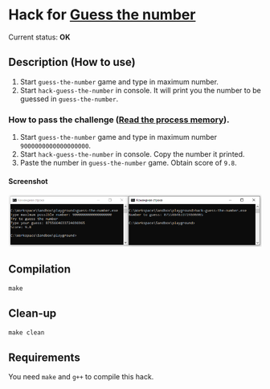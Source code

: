# Hack for [Guess the number](../../games/guess-the-number)

Current status: **OK**

## Description (How to use)
1. Start `guess-the-number` game and type in maximum number.
2. Start `hack-guess-the-number` in console. It will print you the number to be guessed in `guess-the-number`.

### How to pass the challenge ([Read the process memory](../../challenges/read-process-memory.md)).
1. Start `guess-the-number` game and type in maximum number `9000000000000000000`.
2. Start `hack-guess-the-number` in console. Copy the number it printed.
3. Paste the number in `guess-the-number` game. Obtain score of `9.8`.

#### Screenshot
![Screenshot](screenshot.png)

## Compilation
```
make
```

## Clean-up
```
make clean
```

## Requirements
You need `make` and `g++` to compile this hack.
